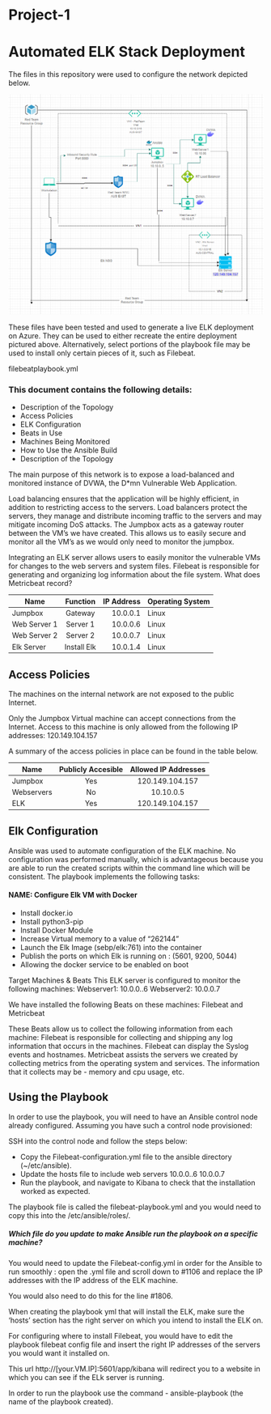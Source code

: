 # Project-1 
# Automated ELK Stack Deployment
The files in this repository were used to configure the network depicted below.

<!-- images -->
![Markdown Logo](https://github.com/jimuel11/Project-1/blob/main/PJ1%20-%20Diagram.png)

These files have been tested and used to generate a live ELK deployment on Azure. They can be used to either recreate the entire deployment pictured above. Alternatively, select portions of the playbook file may be used to install only certain pieces of it, such as Filebeat.

filebeatplaybook.yml

 ### This document contains the following details:

* Description of the Topology
* Access Policies
* ELK Configuration
* Beats in Use
* Machines Being Monitored
* How to Use the Ansible Build
* Description of the Topology




The main purpose of this network is to expose a load-balanced and monitored instance of DVWA, the D*mn Vulnerable Web Application.

Load balancing ensures that the application will be highly efficient, in addition to restricting access to the servers.
Load balancers protect the servers, they manage and distribute incoming traffic to the servers and may mitigate incoming DoS attacks. The Jumpbox acts as a gateway router between the VM’s we have created. This allows us to easily secure and monitor all the VM’s as we would only need to monitor the jumpbox.


Integrating an ELK server allows users to easily monitor the vulnerable VMs for changes to the web servers and system files.
Filebeat is responsible for generating and organizing log information about the file system.
What does Metricbeat record? 





<!-- Tables -->

| Name          | Function      | IP Address | Operating System |
| ------------- |:-------------:| ----------:| ---------------- |
| Jumpbox       | Gateway       | 10.0.0.1   |      Linux       |
| Web Server 1  | Server 1      | 10.0.0.6   |      Linux       |
| Web Server 2  | Server 2      | 10.0.0.7   |      Linux       |
| Elk Server    | Install Elk   | 10.0.1.4   |      Linux       |



## Access Policies

The machines on the internal network are not exposed to the public Internet. 

Only the Jumpbox Virtual machine can accept connections from the Internet. Access to this machine is only allowed from the following IP addresses:
120.149.104.157

A summary of the access policies in place can be found in the table below.

<!-- Tables --> 
| Name       | Publicly Accesible | Allowed IP Addresses |
| ---------- | :----------------: | :------------------: |
| Jumpbox    | Yes                | 120.149.104.157      |
| Webservers | No                 | 10.10.0.5            |
| ELK        | Yes                | 120.149.104.157      |









## Elk Configuration

Ansible was used to automate configuration of the ELK machine. No configuration was performed manually, which is advantageous because you are able to run the created scripts within the command line which will be consistent.
The playbook implements the following tasks:
#### NAME: Configure Elk VM with Docker
* Install docker.io
* Install python3-pip
* Install Docker Module
* Increase Virtual memory to a value of “262144”
* Launch the Elk Image (sebp/elk:761) into the container
* Publish the ports on which Elk is running on : (5601, 9200, 5044)
* Allowing the docker service to be enabled on boot




Target Machines & Beats
This ELK server is configured to monitor the following machines:
Webserver1: 10.0.0..6
Webserver2: 10.0.0.7

We have installed the following Beats on these machines:
Filebeat and Metricbeat

These Beats allow us to collect the following information from each machine:
Filebeat is responsible for collecting and shipping any log information that occurs in the machines. Filebeat can display the Syslog events and hostnames.
Metricbeat assists the servers we created by collecting metrics from the operating system and services. The information that it collects may be - memory and cpu usage, etc.






## Using the Playbook
In order to use the playbook, you will need to have an Ansible control node already configured. Assuming you have such a control node provisioned: 

SSH into the control node and follow the steps below:

- Copy the Filebeat-configuration.yml file to the ansible directory (~/etc/ansible).
- Update the hosts file to include web servers 10.0.0..6 10.0.0.7
- Run the playbook, and navigate to Kibana to check that the installation worked as expected.

The playbook file  is called the filebeat-playbook.yml and you would need to copy this into the /etc/ansible/roles/.

##### Which file do you update to make Ansible run the playbook on a specific machine? 
You would need to update the Filebeat-config.yml in order for the Ansible to run smoothly : open the .yml file and scroll down to #1106 and replace the IP addresses with the IP address of the ELK machine.

You  would also need to do this for the line #1806.


When creating the playbook yml that will install the ELK, make sure the ‘hosts’ section has the right server on which you intend to install the ELK on.

For configuring where to install Filebeat, you would have to edit the playbook filebeat config file and insert the right IP addresses of the servers you would want it installed on.

This url http://[your.VM.IP]:5601/app/kibana will redirect you to a website in which you can see if the ELk server is running.

 In order to run the playbook use the command - ansible-playbook (the name of the playbook created).
